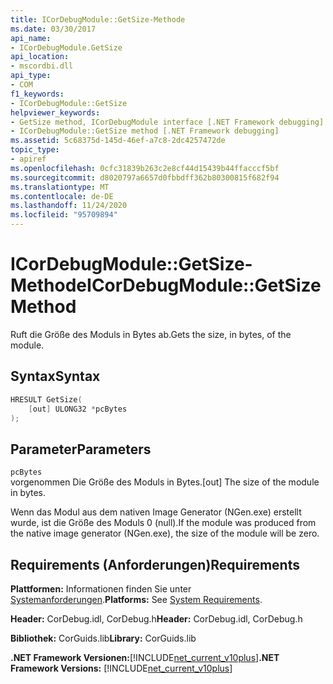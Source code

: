 ```yaml
---
title: ICorDebugModule::GetSize-Methode
ms.date: 03/30/2017
api_name:
- ICorDebugModule.GetSize
api_location:
- mscordbi.dll
api_type:
- COM
f1_keywords:
- ICorDebugModule::GetSize
helpviewer_keywords:
- GetSize method, ICorDebugModule interface [.NET Framework debugging]
- ICorDebugModule::GetSize method [.NET Framework debugging]
ms.assetid: 5c68375d-145d-46ef-a7c8-2dc4257472de
topic_type:
- apiref
ms.openlocfilehash: 0cfc31839b263c2e8cf44d15439b44ffacccf5bf
ms.sourcegitcommit: d8020797a6657d0fbbdff362b80300815f682f94
ms.translationtype: MT
ms.contentlocale: de-DE
ms.lasthandoff: 11/24/2020
ms.locfileid: "95709894"
---
```

# <a name="icordebugmodulegetsize-method"></a><span data-ttu-id="d6493-102">ICorDebugModule::GetSize-Methode</span><span class="sxs-lookup"><span data-stu-id="d6493-102">ICorDebugModule::GetSize Method</span></span>

<span data-ttu-id="d6493-103">Ruft die Größe des Moduls in Bytes ab.</span><span class="sxs-lookup"><span data-stu-id="d6493-103">Gets the size, in bytes, of the module.</span></span>  
  
## <a name="syntax"></a><span data-ttu-id="d6493-104">Syntax</span><span class="sxs-lookup"><span data-stu-id="d6493-104">Syntax</span></span>  
  
```cpp  
HRESULT GetSize(  
    [out] ULONG32 *pcBytes  
);  
```  
  
## <a name="parameters"></a><span data-ttu-id="d6493-105">Parameter</span><span class="sxs-lookup"><span data-stu-id="d6493-105">Parameters</span></span>  

 `pcBytes`  
 <span data-ttu-id="d6493-106">vorgenommen Die Größe des Moduls in Bytes.</span><span class="sxs-lookup"><span data-stu-id="d6493-106">[out] The size of the module in bytes.</span></span>  
  
 <span data-ttu-id="d6493-107">Wenn das Modul aus dem nativen Image Generator (NGen.exe) erstellt wurde, ist die Größe des Moduls 0 (null).</span><span class="sxs-lookup"><span data-stu-id="d6493-107">If the module was produced from the native image generator (NGen.exe), the size of the module will be zero.</span></span>  
  
## <a name="requirements"></a><span data-ttu-id="d6493-108">Requirements (Anforderungen)</span><span class="sxs-lookup"><span data-stu-id="d6493-108">Requirements</span></span>  

 <span data-ttu-id="d6493-109">**Plattformen:** Informationen finden Sie unter [Systemanforderungen](../../get-started/system-requirements.md).</span><span class="sxs-lookup"><span data-stu-id="d6493-109">**Platforms:** See [System Requirements](../../get-started/system-requirements.md).</span></span>  
  
 <span data-ttu-id="d6493-110">**Header:** CorDebug.idl, CorDebug.h</span><span class="sxs-lookup"><span data-stu-id="d6493-110">**Header:** CorDebug.idl, CorDebug.h</span></span>  
  
 <span data-ttu-id="d6493-111">**Bibliothek:** CorGuids.lib</span><span class="sxs-lookup"><span data-stu-id="d6493-111">**Library:** CorGuids.lib</span></span>  
  
 <span data-ttu-id="d6493-112">**.NET Framework Versionen:**[!INCLUDE[net_current_v10plus](../../../../includes/net-current-v10plus-md.md)]</span><span class="sxs-lookup"><span data-stu-id="d6493-112">**.NET Framework Versions:** [!INCLUDE[net_current_v10plus](../../../../includes/net-current-v10plus-md.md)]</span></span>
